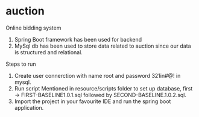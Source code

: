 # auction
Online bidding system
1. Spring Boot framework has been used for backend
2. MySql db has been used to store data related to auction since our data is structured and relational.

Steps to run
1. Create user connerction with name root and password 321in#@! in mysql.
2. Run script Mentioned in resource/scripts folder to set up database, first -> FIRST-BASELINE1.0.1.sql followed by SECOND-BASELINE.1.0.2.sql.
3. Import the project in your favourite IDE and run the spring boot application.


